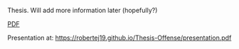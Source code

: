 Thesis. Will add more information later (hopefully?)


[PDF](https://superfluid.systems/nuclear_physics.html)

Presentation at:
https://robertej19.github.io/Thesis-Offense/presentation.pdf
